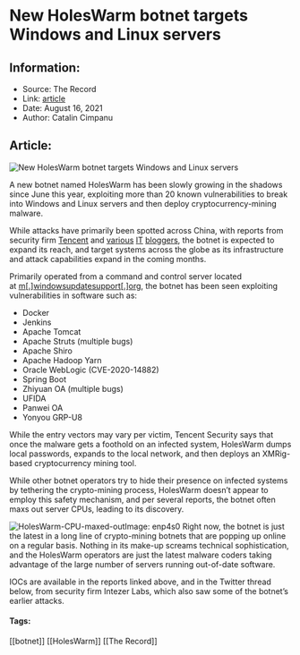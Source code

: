 # New HolesWarm botnet targets Windows and Linux servers
### 

## Information:
+ Source: The Record
+ Link: [article](https://therecord.media/new-holeswarm-botnet-targets-windows-and-linux-servers/)
+ Date: August 16, 2021
+ Author: Catalin Cimpanu


## Article:
![New HolesWarm botnet targets Windows and Linux servers](https://therecord.media/wp-content/uploads/2021/08/HolesWarm-botnet.png)

A new botnet named HolesWarm has been slowly growing in the shadows since June this year, exploiting more than 20 known vulnerabilities to break into Windows and Linux servers and then deploy cryptocurrency-mining malware.


While attacks have primarily been spotted across China, with reports from security firm [Tencent](https://s.tencent.com/research/report/78) and [various](http://apple-dina.com/view/108) [IT](https://zhuanlan.zhihu.com/p/389104715) [bloggers](https://blog.csdn.net/MRQ1734/article/details/118380267), the botnet is expected to expand its reach, and target systems across the globe as its infrastructure and attack capabilities expand in the coming months.


Primarily operated from a command and control server located at [m[.]windowsupdatesupport[.]org](https://otx.alienvault.com/indicator/hostname/m.windowsupdatesupport.org), the botnet has been seen exploiting vulnerabilities in software such as:


* Docker
* Jenkins
* Apache Tomcat
* Apache Struts (multiple bugs)
* Apache Shiro
* Apache Hadoop Yarn
* Oracle WebLogic (CVE-2020-14882)
* Spring Boot
* Zhiyuan OA (multiple bugs)
* UFIDA
* Panwei OA
* Yonyou GRP-U8


While the entry vectors may vary per victim, Tencent Security says that once the malware gets a foothold on an infected system, HolesWarm dumps local passwords, expands to the local network, and then deploys an XMRig-based cryptocurrency mining tool.


While other botnet operators try to hide their presence on infected systems by tethering the crypto-mining process, HolesWarm doesn’t appear to employ this safety mechanism, and per several reports, the botnet often maxs out server CPUs, leading to its discovery.


![HolesWarm-CPU-maxed-out](https://www-therecord.recfut.com/wp-content/uploads/2021/08/HolesWarm-CPU-maxed-out.jpg)Image: enp4s0
Right now, the botnet is just the latest in a long line of crypto-mining botnets that are popping up online on a regular basis. Nothing in its make-up screams technical sophistication, and the HolesWarm operators are just the latest malware coders taking advantage of the large number of servers running out-of-date software.


IOCs are available in the reports linked above, and in the Twitter thread below, from security firm Intezer Labs, which also saw some of the botnet’s earlier attacks.








#### Tags:
[[botnet]] [[HolesWarm]] [[The Record]]
